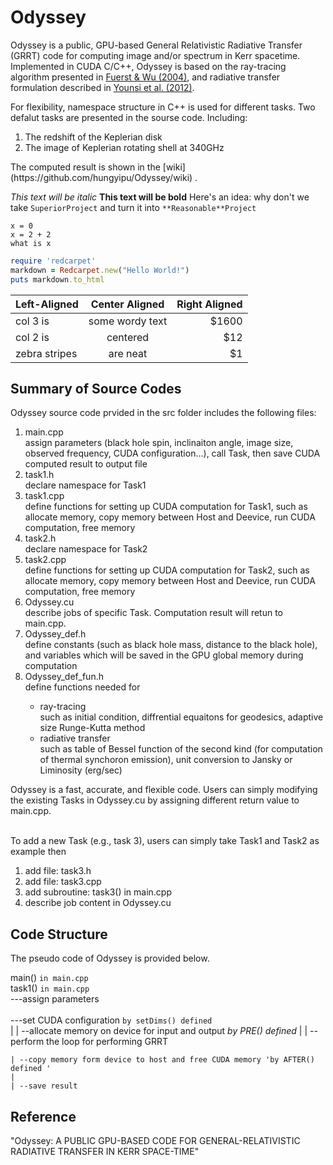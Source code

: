 # Odyssey
Odyssey is a public, GPU-based General Relativistic Radiative Transfer (GRRT) code for computing image and/or spectrum in Kerr spacetime. Implemented in CUDA C/C++, Odyssey is based on the ray-tracing algorithm presented in [Fuerst & Wu (2004)](http://adsabs.harvard.edu/abs/2004A%26A...424..733F), and radiative transfer formulation described in [Younsi et al. (2012)](http://adsabs.harvard.edu/abs/2012A%26A...545A..13Y).

For flexibility, namespace structure in C++  is used for different tasks. Two defalut tasks are presented in the sourse code. Including:
 <ol>
 <li>The redshift of the Keplerian disk</li>
 <li>The image of Keplerian rotating shell at 340GHz</li>
 </ol>
 The computed result is shown in the [wiki](https://github.com/hungyipu/Odyssey/wiki) . 
 
*This text will be italic*
**This text will be bold**
Here's an idea: why don't we take `SuperiorProject` and turn it into `**Reasonable**Project`
```
x = 0
x = 2 + 2
what is x
```
```ruby
require 'redcarpet'
markdown = Redcarpet.new("Hello World!")
puts markdown.to_html
```

| Left-Aligned  | Center Aligned  | Right Aligned |
| :------------ |:---------------:| -----:|
| col 3 is      | some wordy text | $1600 |
| col 2 is      | centered        |   $12 |
| zebra stripes | are neat        |    $1 |
## Summary of Source Codes
Odyssey source code prvided in the src folder includes the following files:
<ol>
 <li>main.cpp</li>
 assign parameters (black hole spin, inclinaiton angle, image size, observed frequency, CUDA configuration...), call Task, then save CUDA computed result to output file
 
 <li>task1.h</li>
 declare namespace for Task1
 
 
 <li>task1.cpp</li>
 define functions for setting up CUDA computation for Task1, such as allocate memory, copy memory between Host and Deevice, run CUDA computation, free memory

 
 <li>task2.h</li>
 declare namespace for Task2

 
 <li>task2.cpp</li>
  define functions for setting up CUDA computation for Task2, such as allocate memory, copy memory between Host and Deevice, run CUDA computation, free memory

 
 <li>Odyssey.cu</li>
 describe jobs of specific Task. Computation result will retun to main.cpp.
 
 <li>Odyssey_def.h</li>
 define constants (such as black hole mass, distance to the black hole),   
 <br />and variables which will be saved in the GPU global memory during computation
 
 
 <li>Odyssey_def_fun.h</li>
 define functions needed for
 <ul>
 <li>ray-tracing</li>
 such as initial condition, diffrential equaitons for geodesics, adaptive size Runge-Kutta method 
 <li>radiative transfer</li>
 such as table of Bessel function of the second kind (for computation of thermal synchoron emission), unit conversion to Jansky or Liminosity (erg/sec)
 </ul>
</ol>
Odyssey is a fast, accurate, and flexible code. Users can simply modifying the existing Tasks in Odyssey.cu by assigning different return value to main.cpp.

<br />To add a new Task (e.g., task 3), users can simply take Task1 and Task2 as example then
<ol>
 <li>add file: task3.h</li>
 <li>add file: task3.cpp</li>
 <li>add subroutine: task3() in main.cpp
 <li>describe job content in Odyssey.cu
</ol>



## Code Structure
The pseudo code of Odyssey is provided below.

main() `in main.cpp` <br />
task1() `in main.cpp` <br />
---assign parameters <br />
<br />
---set CUDA configuration `by setDims() defined`<br />
    |
    | --allocate memory on device for input and output *by PRE() defined*
    |
    | --perform the loop for performing GRRT

    | --copy memory form device to host and free CUDA memory 'by AFTER() defined '
    |
    | --save result

## Reference
"Odyssey: A PUBLIC GPU-BASED CODE FOR GENERAL-RELATIVISTIC RADIATIVE TRANSFER IN KERR
SPACE-TIME"
